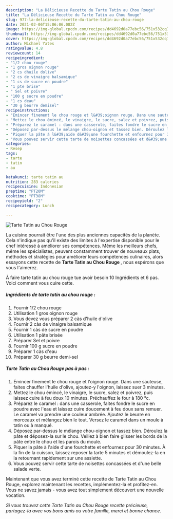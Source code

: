 ```yaml
---
description: "La Délicieuse Recette du Tarte Tatin au Chou Rouge"
title: "La Délicieuse Recette du Tarte Tatin au Chou Rouge"
slug: 977-la-delicieuse-recette-du-tarte-tatin-au-chou-rouge
date: 2021-02-06T15:06:06.082Z
image: https://img-global.cpcdn.com/recipes/dd4692d0a77ebc56/751x532cq70/tarte-tatin-au-chou-rouge-photo-principale-de-la-recette.jpg
thumbnail: https://img-global.cpcdn.com/recipes/dd4692d0a77ebc56/751x532cq70/tarte-tatin-au-chou-rouge-photo-principale-de-la-recette.jpg
cover: https://img-global.cpcdn.com/recipes/dd4692d0a77ebc56/751x532cq70/tarte-tatin-au-chou-rouge-photo-principale-de-la-recette.jpg
author: Michael Yates
ratingvalue: 4.8
reviewcount: 14
recipeingredient:
- "1/2 chou rouge"
- "1 gros oignon rouge"
- "2 cs dhuile dolive"
- "2 cs de vinaigre balsamique"
- "1 cs de sucre en poudre"
- "1 pte brise"
- " Sel et poivre"
- "100 g sucre en poudre"
- "1 cs deau"
- "30 g beurre demisel"
recipeinstructions:
- "Émincer finement le chou rouge et l&#39;oignon rouge. Dans une sauteuse, faites chauffer l&#39;huile d&#39;olive, ajoutez-y l&#39;oignon, laissez suer 3 minutes."
- "Mettez le chou émincé, le vinaigre, le sucre, salez et poivrez, puis laissez cuire à feu doux 10 minutes. Préchauffez le four à 180 °c."
- "Préparez le caramel : dans une casserole, faites fondre le sucre en poudre avec l&#39;eau et laissez cuire doucement à feu doux sans remuer. Le caramel va prendre une couleur ambrée. Ajoutez le beurre en morceaux et mélangez bien le tout. Versez le caramel dans un moule à tatin ou à manqué."
- "Déposez par-dessus le mélange chou-oignon et tassez bien. Déroulez la pâte et déposez-la sur le chou. Veillez à bien faire glisser les bords de la pâte entre le chou et les parois du moule."
- "Piquer la pâte à l&#39;aide d&#39;une fourchette et enfournez pour 30 minutes. À la fin de la cuisson, laissez reposer la tarte 5 minutes et démoulez-la en la retournant rapidement sur une assiette."
- "Vous pouvez servir cette tarte de noisettes concassées et d&#39;une belle salade verte."
categories:
- Resep
tags:
- tarte
- tatin
- au

katakunci: tarte tatin au 
nutrition: 283 calories
recipecuisine: Indonesian
preptime: "PT20M"
cooktime: "PT38M"
recipeyield: "2"
recipecategory: Lunch

---
```



![Tarte Tatin au Chou Rouge](https://img-global.cpcdn.com/recipes/dd4692d0a77ebc56/751x532cq70/tarte-tatin-au-chou-rouge-photo-principale-de-la-recette.jpg)

La cuisine pourrait être l'une des plus anciennes capacités de la planète. Cela n'indique pas qu'il existe des limites à l'expertise disponible pour le chef intéressé à améliorer ses compétences. Même les meilleurs chefs, même les spécialistes, peuvent constamment trouver de nouveaux plats, méthodes et stratégies pour améliorer leurs compétences culinaires, alors essayons cette recette de <strong> Tarte Tatin au Chou Rouge </strong>, nous espérons que vous l'aimerez.

<!--inarticleads1-->

À faire tarte tatin au chou rouge tue avoir besoin 10 Ingrédients et 6 pas. Voici comment vous cuire cette.

##### Ingrédients de tarte tatin au chou rouge :

1. Fournir 1/2 chou rouge
1. Utilisation 1 gros oignon rouge
1. Vous devez vous préparer 2 càs d&#39;huile d&#39;olive
1. Fournir 2 càs de vinaigre balsamique
1. Fournir 1 càs de sucre en poudre
1. Utilisation 1 pâte brisée
1. Préparer  Sel et poivre
1. Fournir 100 g sucre en poudre
1. Préparer 1 càs d&#39;eau
1. Préparer 30 g beurre demi-sel




<!--inarticleads2-->

##### Tarte Tatin au Chou Rouge pas à pas :

1. Émincer finement le chou rouge et l&#39;oignon rouge. Dans une sauteuse, faites chauffer l&#39;huile d&#39;olive, ajoutez-y l&#39;oignon, laissez suer 3 minutes.
1. Mettez le chou émincé, le vinaigre, le sucre, salez et poivrez, puis laissez cuire à feu doux 10 minutes. Préchauffez le four à 180 °c.
1. Préparez le caramel : dans une casserole, faites fondre le sucre en poudre avec l&#39;eau et laissez cuire doucement à feu doux sans remuer. Le caramel va prendre une couleur ambrée. Ajoutez le beurre en morceaux et mélangez bien le tout. Versez le caramel dans un moule à tatin ou à manqué.
1. Déposez par-dessus le mélange chou-oignon et tassez bien. Déroulez la pâte et déposez-la sur le chou. Veillez à bien faire glisser les bords de la pâte entre le chou et les parois du moule.
1. Piquer la pâte à l&#39;aide d&#39;une fourchette et enfournez pour 30 minutes. À la fin de la cuisson, laissez reposer la tarte 5 minutes et démoulez-la en la retournant rapidement sur une assiette.
1. Vous pouvez servir cette tarte de noisettes concassées et d&#39;une belle salade verte.




<!--inarticleads1-->

<p>
Maintenant que vous avez terminé cette recette de Tarte Tatin au Chou Rouge, explorez maintenant les recettes, implémentez-la et profitez-en. Vous ne savez jamais - vous avez tout simplement découvert une nouvelle vocation.
</p>

<p>
<i>Si vous trouvez cette Tarte Tatin au Chou Rouge recette précieuse, partagez-la avec vos bons amis ou votre famille, merci et bonne chance.</i>
</p>
